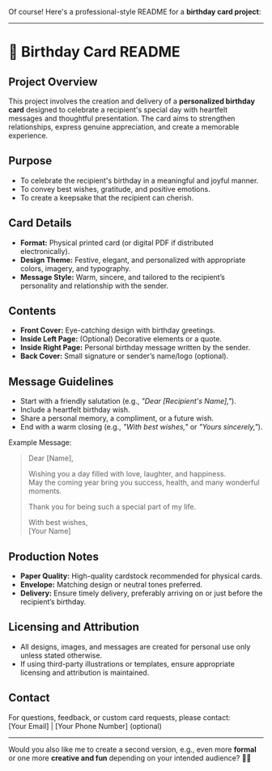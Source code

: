 Of course! Here's a professional-style README for a **birthday card project**:

---

# 🎉 Birthday Card README

## Project Overview
This project involves the creation and delivery of a **personalized birthday card** designed to celebrate a recipient's special day with heartfelt messages and thoughtful presentation. The card aims to strengthen relationships, express genuine appreciation, and create a memorable experience.

## Purpose
- To celebrate the recipient's birthday in a meaningful and joyful manner.
- To convey best wishes, gratitude, and positive emotions.
- To create a keepsake that the recipient can cherish.

## Card Details
- **Format:** Physical printed card (or digital PDF if distributed electronically).
- **Design Theme:** Festive, elegant, and personalized with appropriate colors, imagery, and typography.
- **Message Style:** Warm, sincere, and tailored to the recipient’s personality and relationship with the sender.

## Contents
- **Front Cover:** Eye-catching design with birthday greetings.
- **Inside Left Page:** (Optional) Decorative elements or a quote.
- **Inside Right Page:** Personal birthday message written by the sender.
- **Back Cover:** Small signature or sender’s name/logo (optional).

## Message Guidelines
- Start with a friendly salutation (e.g., *"Dear [Recipient's Name],"*).
- Include a heartfelt birthday wish.
- Share a personal memory, a compliment, or a future wish.
- End with a warm closing (e.g., *"With best wishes,"* or *"Yours sincerely,"*).

Example Message:
> Dear [Name],  
>  
> Wishing you a day filled with love, laughter, and happiness.  
> May the coming year bring you success, health, and many wonderful moments.  
>  
> Thank you for being such a special part of my life.  
>  
> With best wishes,  
> [Your Name]

## Production Notes
- **Paper Quality:** High-quality cardstock recommended for physical cards.
- **Envelope:** Matching design or neutral tones preferred.
- **Delivery:** Ensure timely delivery, preferably arriving on or just before the recipient’s birthday.

## Licensing and Attribution
- All designs, images, and messages are created for personal use only unless stated otherwise.
- If using third-party illustrations or templates, ensure appropriate licensing and attribution is maintained.

## Contact
For questions, feedback, or custom card requests, please contact:  
[Your Email] | [Your Phone Number] (optional)

---

Would you also like me to create a second version, e.g., even more **formal** or one more **creative and fun** depending on your intended audience? 🎨✨
